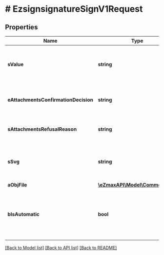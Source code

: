 # # EzsignsignatureSignV1Request

## Properties

Name | Type | Description | Notes
------------ | ------------- | ------------- | -------------
**sValue** | **string** | The value required for the Ezsignsignature.  This can only be set if eEzsignsignatureType is **City**, **FieldText** or **FieldTextarea** | [optional]
**eAttachmentsConfirmationDecision** | **string** | Whether the attachment are accepted or refused.  This can only be set if eEzsignsignatureType is **AttachmentsConfirmation** | [optional]
**sAttachmentsRefusalReason** | **string** | The reason of refused.  This can only be set if eEzsignsignatureType is **AttachmentsConfirmation** | [optional]
**sSvg** | **string** | The SVG of the handwritten signature.  This can only be set if eEzsignsignatureType is **Handwritten** and **bIsAutomatic** is false | [optional]
**aObjFile** | [**\eZmaxAPI\Model\CommonFile[]**](CommonFile.md) |  | [optional]
**bIsAutomatic** | **bool** | Indicates if the Ezsignsignature was part of an automatic process or not.  This can only be true if eEzsignsignatureType is **Acknowledgement**, **City**, **Handwritten**, **Initials**, **Name** or **Stamp**. |

[[Back to Model list]](../../README.md#models) [[Back to API list]](../../README.md#endpoints) [[Back to README]](../../README.md)
